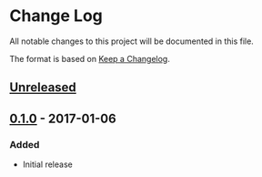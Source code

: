 # Change Log
All notable changes to this project will be documented in this file.

The format is based on [Keep a Changelog](http://keepachangelog.com/).

## [Unreleased]

## [0.1.0] - 2017-01-06
### Added
- Initial release

[Unreleased]: https://github.com/jmatraszek/haxonite/compare/v0.1.0...HEAD
[0.1.0]: https://github.com/jmatraszek/haxonite/releases/tag/v0.1.0
